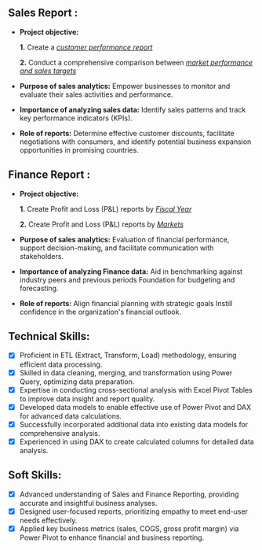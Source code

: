 ## Sales Report :


- **Project objective:** 

    **1.** Create a _[customer performance report](https://github.com/kennethChan30/Excel-business-report/blob/main/Customer%20Net%20sales%20Performance.pdf)_ 

    **2.** Conduct a comprehensive comparison between _[market performance and sales targets](https://github.com/kennethChan30/Excel-business-report/blob/main/Market%20Performance.pdf)_

- **Purpose of sales analytics:** Empower businesses to monitor and evaluate their sales activities and performance.

- **Importance of analyzing sales data:** Identify sales patterns and track key performance indicators (KPIs).

- **Role of reports:** Determine effective customer discounts, facilitate negotiations with consumers, and identify potential business expansion opportunities in promising countries.


## Finance Report :

- **Project objective:** 

    **1.** Create Profit and Loss (P&L) reports by _[Fiscal Year](https://github.com/kennethChan30/Excel-business-report/blob/main/GM%25%20by%20Quarters.pdf)_ 

   **2.** Create Profit and Loss (P&L) reports by _[Markets](https://github.com/kennethChan30/Excel-business-report/blob/main/P%26L%20for%20markets.pdf)_

- **Purpose of sales analytics:** Evaluation of financial performance, support decision-making, and facilitate communication with stakeholders.

- **Importance of analyzing Finance data:** Aid in benchmarking against industry peers and previous periods Foundation for budgeting and forecasting.

- **Role of reports:** Align financial planning with strategic goals Instill confidence in the organization's financial outlook.


## Technical Skills:
- [x]	Proficient in ETL (Extract, Transform, Load) methodology, ensuring efficient data processing.
- [x]	Skilled in data cleaning, merging, and transformation using Power Query, optimizing data preparation.
- [x]	Expertise in conducting cross-sectional analysis with Excel Pivot Tables to improve data insight and report quality.
- [x]	Developed data models to enable effective use of Power Pivot and DAX for advanced data calculations.
- [x]	Successfully incorporated additional data into existing data models for comprehensive analysis.
- [x]	Experienced in using DAX to create calculated columns for detailed data analysis.

## Soft Skills:
- [x]	Advanced understanding of Sales and Finance Reporting, providing accurate and insightful business analyses.
- [x]	Designed user-focused reports, prioritizing empathy to meet end-user needs effectively.
- [x]	Applied key business metrics (sales, COGS, gross profit margin) via Power Pivot to enhance financial and business reporting.
